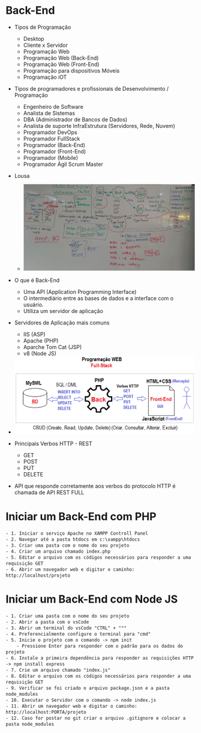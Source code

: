 # Back-End

- Tipos de Programação
	- Desktop
	- Cliente x Servidor
	- Programação Web
	- Programação Web (Back-End)
	- Programação Web (Front-End)
	- Programação para dispositivos Móveis
	- Programação iOT

- Tipos de programadores e profissionais de Desenvolvimento / Programação
	- Engenheiro de Software
	- Analista de Sistemas
	- DBA (Administrador de Bancos de Dados)
	- Analista de suporte InfraEstrutura (Servidores, Rede, Nuvem)
	- Programador DevOps
	- Programador FullStack
	- Programador (Back-End)
	- Programador (Front-End)
	- Programador (Mobile)
	- Programador Ágil Scrum Master
- Lousa
	- <img src="lousa.jpg">
- O que é Back-End
	- Uma API (Application Programming Interface)
	- O intermediário entre as bases de dados e a interface com o usuário.
	- Utiliza um servidor de aplicação

- Servidores de Aplicação mais comuns
	- IIS (ASP)
	- Apache (PHP)
	- Aparche Tom Cat (JSP)
	- v8 (Node JS)
- <img src="fluxoweb.png">
- Principais Verbos HTTP - REST
	- GET
	- POST
	- PUT
	- DELETE

- API que responde corretamente aos verbos do protocolo HTTP é chamada de API REST FULL

# Iniciar um Back-End com PHP
	- 1. Iniciar o serviço Apache no XAMPP Controll Panel
	- 2. Navegar até a pasta htdocs em c:\xampp\htdocs
	- 3. Criar uma pasta com o nome do seu projeto
	- 4. Criar um arquivo chamado index.php
	- 5. Editar o arquivo com os códigos necessários para responder a uma requisição GET
	- 6. Abrir um navegador web e digitar o caminho: http://localhost/projeto

# Iniciar um Back-End com Node JS
	- 1. Criar uma pasta com o nome do seu projeto
	- 2. Abrir a pasta com o vsCode
	- 3. Abrir um terminal do vsCode "CTRL" + """
	- 4. Preferencialmente configure o terminal para "cmd"
	- 5. Inicie o projeto com o comando -> npm init 
		- Pressione Enter para responder com o padrão para os dados do projeto
	- 6. Instale a primeira dependência para responder as requisições HTTP -> npm install express
	- 7. Crie um arquivo chamado "index.js"
	- 8. Editar o arquivo com os códigos necessários para responder a uma requisição GET
	- 9. Verificar se foi criado o arquivo package.json e a pasta node_modules
	- 10. Executar o Servidor com o comando -> node index.js
	- 11. Abrir um navegador web e digitar o caminho: http://localhost:PORTA/projeto
	- 12. Caso for postar no git criar o arquivo .gitignore e colocar a pasta node_modules
	